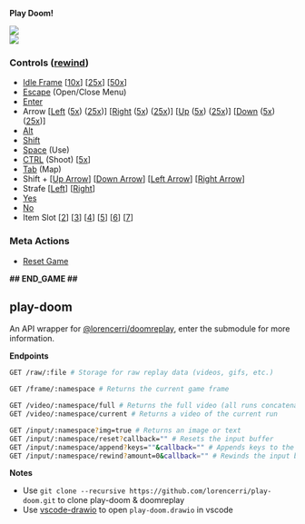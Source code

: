 **Play Doom!**

<img src="https://doom-api.plexidev.org/frame/github/"><br /><img src="https://doom-api.plexidev.org/input/github?image=true" />

### Controls (<a href="https://doom-api.plexidev.org/input/github/rewind/?callback=https://github.com/lorencerri">rewind</a>)

- <a href="https://doom-api.plexidev.org/input/github/append?keys=,&callback=https://github.com/lorencerri">Idle Frame</a> [<a href="https://doom-api.plexidev.org/input/github/append?keys=,,,,,,,,,,&callback=https://github.com/lorencerri">10x</a>] [<a href="https://doom-api.plexidev.org/input/github/append?keys=,,,,,,,,,,,,,,,,,,,,,,,,,&callback=https://github.com/lorencerri">25x</a>] [<a href="https://doom-api.plexidev.org/input/github/append?keys=,,,,,,,,,,,,,,,,,,,,,,,,,,,,,,,,,,,,,,,,,,,,,,,,,,&callback=https://github.com/lorencerri">50x</a>]
- <a href="https://doom-api.plexidev.org/input/github/append?keys=x,&callback=https://github.com/lorencerri">Escape</a> (Open/Close Menu)
- <a href="https://doom-api.plexidev.org/input/github/append?keys=e,&callback=https://github.com/lorencerri">Enter</a>
- Arrow [<a href="https://doom-api.plexidev.org/input/github/append?keys=l,&callback=https://github.com/lorencerri">Left</a> (<a href="https://doom-api.plexidev.org/input/github/append?keys=l,l,l,l,l,&callback=https://github.com/lorencerri">5x</a>) (<a href="https://doom-api.plexidev.org/input/github/append?keys=l,l,l,l,l,l,l,l,l,l,l,l,l,l,l,l,l,l,l,l,l,l,l,l,l,&callback=https://github.com/lorencerri">25x</a>)] [<a href="https://doom-api.plexidev.org/input/github/append?keys=r,&callback=https://github.com/lorencerri">Right</a> (<a href="https://doom-api.plexidev.org/input/github/append?keys=r,r,r,r,r,&callback=https://github.com/lorencerri">5x</a>) (<a href="https://doom-api.plexidev.org/input/github/append?keys=r,r,r,r,r,r,r,r,r,r,r,r,r,r,r,r,r,r,r,r,r,r,r,r,r,&callback=https://github.com/lorencerri">25x</a>)] [<a href="https://doom-api.plexidev.org/input/github/append?keys=u,&callback=https://github.com/lorencerri">Up</a> (<a href="https://doom-api.plexidev.org/input/github/append?keys=u,u,u,u,u,&callback=https://github.com/lorencerri">5x</a>) (<a href="https://doom-api.plexidev.org/input/github/append?keys=u,u,u,u,u,u,u,u,u,u,u,u,u,u,u,u,u,u,u,u,u,u,u,u,u,&callback=https://github.com/lorencerri">25x</a>)] [<a href="https://doom-api.plexidev.org/input/github/append?keys=d,&callback=https://github.com/lorencerri">Down</a> (<a href="https://doom-api.plexidev.org/input/github/append?keys=d,d,d,d,d,&callback=https://github.com/lorencerri">5x</a>) (<a href="https://doom-api.plexidev.org/input/github/append?keys=d,d,d,d,d,d,d,d,d,d,d,d,d,d,d,d,d,d,d,d,d,d,d,d,d,&callback=https://github.com/lorencerri">25x</a>)]
- <a href="https://doom-api.plexidev.org/input/github/append?keys=a,&callback=https://github.com/lorencerri">Alt</a>
- <a href="https://doom-api.plexidev.org/input/github/append?keys=s,&callback=https://github.com/lorencerri">Shift</a>
- <a href="https://doom-api.plexidev.org/input/github/append?keys=p,&callback=https://github.com/lorencerri">Space</a> (Use)
- <a href="https://doom-api.plexidev.org/input/github/append?keys=f,&callback=https://github.com/lorencerri">CTRL</a> (Shoot) [<a href="https://doom-api.plexidev.org/input/github/append?keys=f,f,f,f,f,&callback=https://github.com/lorencerri">5x</a>]
- <a href="https://doom-api.plexidev.org/input/github/append?keys=t,&callback=https://github.com/lorencerri">Tab</a> (Map)
- Shift + [<a href="https://doom-api.plexidev.org/input/github/append?keys=U,&callback=https://github.com/lorencerri">Up Arrow</a>] [<a href="https://doom-api.plexidev.org/input/github/append?keys=D,&callback=https://github.com/lorencerri">Down Arrow</a>] [<a href="https://doom-api.plexidev.org/input/github/append?keys=L,&callback=https://github.com/lorencerri">Left Arrow</a>] [<a href="https://doom-api.plexidev.org/input/github/append?keys=R,&callback=https://github.com/lorencerri">Right Arrow</a>]
- Strafe [<a href="https://doom-api.plexidev.org/input/github/append?keys=<,&callback=https://github.com/lorencerri">Left</a>] [<a href="https://doom-api.plexidev.org/input/github/append?keys=>,&callback=https://github.com/lorencerri">Right</a>]
- <a href="https://doom-api.plexidev.org/input/github/append?keys=y,&callback=https://github.com/lorencerri">Yes</a>
- <a href="https://doom-api.plexidev.org/input/github/append?keys=n,&callback=https://github.com/lorencerri">No</a>
- Item Slot [<a href="https://doom-api.plexidev.org/input/github/append?keys=2,&callback=https://github.com/lorencerri">2</a>] [<a href="https://doom-api.plexidev.org/input/github/append?keys=3,&callback=https://github.com/lorencerri">3</a>] [<a href="https://doom-api.plexidev.org/input/github/append?keys=4,&callback=https://github.com/lorencerri">4</a>] [<a href="https://doom-api.plexidev.org/input/github/append?keys=5,&callback=https://github.com/lorencerri">5</a>] [<a href="https://doom-api.plexidev.org/input/github/append?keys=6,&callback=https://github.com/lorencerri">6</a>] [<a href="https://doom-api.plexidev.org/input/github/append?keys=7,&callback=https://github.com/lorencerri">7</a>]

### Meta Actions

- <a href="https://doom-api.plexidev.org/input/github/reset/?callback=https://github.com/lorencerri">Reset Game</a>

**## END_GAME ##**

## play-doom

An API wrapper for [@lorencerri/doomreplay](https://github.com/lorencerri/doomreplay), enter the submodule for more information.

**Endpoints**

```sh
GET /raw/:file # Storage for raw replay data (videos, gifs, etc.)

GET /frame/:namespace # Returns the current game frame

GET /video/:namespace/full # Returns the full video (all runs concatenated)
GET /video/:namespace/current # Returns a video of the current run

GET /input/:namespace?img=true # Returns an image or text
GET /input/:namespace/reset?callback="" # Resets the input buffer
GET /input/:namespace/append?keys=""&callback="" # Appends keys to the input buffer
GET /input/:namespace/rewind?amount=0&callback="" # Rewinds the input buffer by N keys
```

**Notes**

- Use `git clone --recursive https://github.com/lorencerri/play-doom.git` to clone play-doom & doomreplay
- Use [vscode-drawio](https://marketplace.visualstudio.com/items?itemName=hediet.vscode-drawio) to open `play-doom.drawio` in vscode
